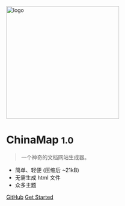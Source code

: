 <!-- _coverpage.md -->

<img src="https://ailore-1251230017.cos.ap-guangzhou.myqcloud.com/%E5%9B%BE%E5%BA%93/%E9%A6%96%E5%9B%BE.jpg" alt="logo" style="height: 300px" />

# ChinaMap <small>1.0</small>

> 一个神奇的文档网站生成器。

- 简单、轻便 (压缩后 ~21kB)
- 无需生成 html 文件
- 众多主题

[GitHub](https://github.com/jxce/jxce.github.io)
[Get Started](#Headline)
